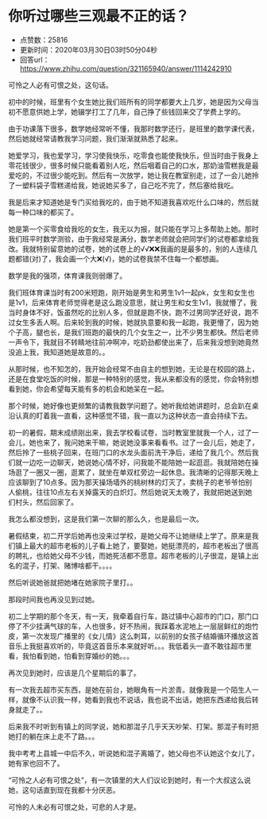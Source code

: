 # 你听过哪些三观最不正的话？
- 点赞数：25816
- 更新时间：2020年03月30日03时50分04秒
- 回答url：https://www.zhihu.com/question/321165940/answer/1114242910
<body>
 <p data-pid="8uE4XCMh">可怜之人必有可恨之处，这句话。</p>
 <p data-pid="ykKBG6sG">初中的时候，班里有个女生她比我们班所有的同学都要大上几岁，她是因为父母当初不愿意供她上学，她辍学打工了几年，自己挣了些钱回来交了学费上学的。</p>
 <p data-pid="NQCcw_d5">由于功课落下很多，数学她经常听不懂，我那时数学还行，是班里的数学课代表，然后她就经常请教我学习问题，我们渐渐就熟悉了起来。</p>
 <p data-pid="Ao74sP2p">她爱学习，我也爱学习，学习使我快乐，吃零食也能使我快乐，但当时由于我身上零花钱很少，很多时候只能看着别人吃，然后咽着自己的口水，那奶油雪糕我是最爱吃的，不过很少能吃到。然后有一次放学，她让我在教室别走，过了一会儿她拎了一塑料袋子雪糕递给我，她说她买多了，自己吃不完了，然后塞给我吃。</p>
 <p data-pid="-441QC5t">我是后来才知道她是专门买给我吃的，由于她不知道我喜欢吃什么口味的，然后就每一种口味的都买了。</p>
 <p data-pid="dwDZi6BI">她是第一个买零食给我吃的女生，我无以为报，就只能在学习上多帮助上她。那时我们班平时数学测验，由于我经常是满分，数学老师就会把同学们的试卷都拿给我改。我就特别留意她的试卷，她的试卷上的√√❌❌我画的是最多的，别的人连续几题都错(对)了，我会画一个大❌(√)，她的试卷我禁不住每一个都想画。</p>
 <p data-pid="0KPF42mk">数学是我的强项，体育课我则弱爆了。</p>
 <p data-pid="AEk3BxUy">我们班体育课当时有200米短跑，刚开始是男生和男生1v1一起pk，女生和女生也是1v1，后来体育老师觉得老是这么跑没意思，就让男生和女生1v1，我就懵了，我当时身体不好，饭虽然吃的比别人多，但就是跑不快，跑不过男同学还好说，跑不过女生多丢人啊。后来轮到我的时候，她就执意要和我一起跑，我更懵了，因为她个子高，腿也长，是我们班跑的最快的几个女生之一，比不少男生都快。然后老师一声令下，我就目不转睛地往前冲啊冲，吃奶劲都使出来了，后来我没想到她竟然没追上我，我知道她是故意的。。</p>
 <p data-pid="BnzAhOM_">从那时候，也不知怎的，我开始会经常不由自主的想到她，无论是在校园的路上，还是在食堂吃饭的时候，那是一种特别的感觉，我从来都没有的感觉，你会特别想看到她，你会希望每天能有多的机会和她呆在一起。</p>
 <p data-pid="sK0zMcnI">那个时候，她好像也更频繁的请教我数学问题了。她听我给她讲题时，总会趴在桌沿认真的盯着我一直看，这种感觉不错，我一直以为这种状态一直会持续下去。</p>
 <p data-pid="OSPwOB6o">初一的暑假，期末成绩刚出来，我去学校看试卷，当时教室里就我一个人，过了一会儿，她也来了，我问她来干嘛，她说她没事来看看书。过了一会儿后，她走了，然后拎了一些桃子回来，在班门口的水龙头面前洗干净后，递给了我几个。然后我们就一边吃一边聊天，她说她心情不好，问我能不能陪她一起逛逛。我就陪她在操场逛了一圈又一圈，逛累了，就坐在单双杠旁边一起休息。我清晰的记得那天晚上应该聊到了10点多。因为那天操场墙外的桃树林的灯灭了，卖桃子的老爷爷怕别人偷桃，往往10点左右关掉露天的白炽灯。然后她说天太晚了，我就把她送到她们村头，然后回家了。</p>
 <p data-pid="YU6taeA9">我怎么都没想到，这是我们第一次聊的那么久，也是最后一次。</p>
 <p data-pid="wg10el1X">暑假结束，初二开学后她再也没来过学校，是她父母不让她继续上学了。原来是我们镇上最大的超市老板的儿子看上她了，要娶她，她挺漂亮的，超市老板出了很高的聘礼，也给她父母不少钱，而她死活都不愿意。超市老板的儿子很混，是镇上出名的混子，打架、赌博啥都干。。。。</p>
 <p data-pid="Ow0wpk1O">然后听说她爸就把她堵在她家院子里打。。</p>
 <p data-pid="Z5wxhm1_">那段时间我也再没见到过她。</p>
 <p data-pid="ismL_zHI">初二上学期的那个冬天，有一天，我牵着自行车，路过镇中心超市的门口，那门口停了不少挂满气球的车，人也很多，好不热闹，我踩着水泥地上一层层鲜红的炮竹皮，第一次发现广播里的《女儿情》这么刺耳，以前别的女孩子结婚循环播放这首音乐上我挺喜欢听的，毕竟这首音乐本来就好听。。。我低着头一直不敢往超市里看，我怕看到她，怕看到穿婚纱的她。。。</p>
 <p data-pid="plD4tJqT">再次见到她时，应该是几个星期后的事了。</p>
 <p data-pid="6ejxmsKv">有一次我去超市买东西，是她在前台，她眼角有一片淤青。就像我是一个陌生人一样，就像不认识我一样，她看到我也不说话，我也说不出话，她把东西递给我后转身就走了。。</p>
 <p data-pid="9_XYvizB">后来我不时听到有镇上的同学说，她和那混子几乎天天吵架、打架。那混子有时把她打的躺在床上走不了路。。。</p>
 <p data-pid="2n8BOodp">我中考考上县城一中后不久，听说她和混子离婚了，她父母也不认她这个女儿了，她有家也回不了。</p>
 <p data-pid="5u5Ojy3w">“可怜之人必有可恨之处”，有一次镇里的大人们议论到她时，有一个大叔这么说她，这句话直到现在我都十分厌恶。</p>
 <p data-pid="fm7Y1yv9">可怜的人未必有可恨之处，可悲的人才是。</p>
</body>